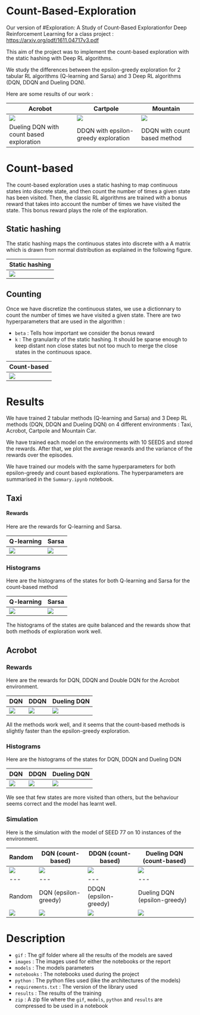 # Count-Based-Exploration
Our version of #Exploration: A Study of Count-Based Explorationfor Deep Reinforcement Learning for a class project : https://arxiv.org/pdf/1611.04717v3.pdf

This aim of the project was to implement the count-based exploration with the static hashing with Deep RL algorithms. 

We study the differences between the epsilon-greedy exploration for 2 tabular RL algorithms (Q-learning and Sarsa) and 3 Deep RL algorithms (DQN, DDQN and Dueling DQN). 

Here are some results of our work : 

| Acrobot | Cartpole | Mountain | 
|---| --- | --- |
| ![](/gif/acrobot/dueling_dqn/count_based.gif) | ![](/gif/cartpole/ddqn/epsilon_greedy.gif) | ![](/gif/mountain/ddqn/count_based.gif)   |
| Dueling DQN with count based exploration | DDQN with epsilon-greedy exploration  | DDQN with count based method | 


# Count-based 

The count-based exploration uses a static hashing to map continuous states into discrete state, and then count the number of times a given state has been visited. 
Then, the classic RL algorithms are trained with a bonus reward that takes into account the number of times we have visited the state. This bonus reward plays the role of the exploration. 



## Static hashing

The static hashing maps the continuous states into discrete with a A matrix which is drawn from normal distribution as explained in the following figure. 


| Static hashing |  
|---| 
| ![](/images/static_hashing_logo.png) | 




## Counting 

Once we have discretize the continuous states, we use a dictionnary to count the number of times we have visited a given state. There are two hyperparameters that are used in the algorithm : 
- `beta` : Tells how important we consider the bonus reward
- `k` : The granularity of the static hashing. It should be sparse enough to keep distant non close states but not too much to merge the close states in the continuous space. 


| Count-based |  
|---| 
| ![](/images/count_based_logo.png) | 


# Results 

We have trained 2 tabular methods (Q-learning and Sarsa) and 3 Deep RL methods (DQN, DDQN and Dueling DQN) on 4 different environments : Taxi, Acrobot, Cartpole and Mountain Car. 

We have trained each model on the environments with 10 SEEDS and stored the rewards. After that, we plot the average rewards and the variance of the rewards over the episodes. 

We have trained our models with the same hyperparameters for both epsilon-greedy and count based explorations. The hyperparameters are summarised in the `Summary.ipynb` notebook. 


## Taxi 

#### Rewards

Here are the rewards for Q-learning and Sarsa. 

| Q-learning | Sarsa |  
|---| --- | 
| ![](/images/taxi_q_learning.png) | ![](/images/taxi_sarsa.png) | 
 
### Histograms 

Here are the histograms of the states for both Q-learning and Sarsa for the count-based method 

| Q-learning | Sarsa |  
|---| --- | 
| ![](/images/taxi_state_q_learning.png) | ![](/images/taxi_state_sarsa.png) | 

The histograms of the states are quite balanced and the rewards show that both methods of exploration work well. 


## Acrobot 

### Rewards

Here are the rewards for DQN, DDQN and Double DQN for the Acrobot environment. 

| DQN | DDQN | Dueling DQN |  
|---| --- | --- | 
| ![](/images/acrobot_dqn.png) | ![](/images/acrobot_ddqn.png) | ![](/images/acrobot_dueling_dqn.png) |

All the methods work well, and it seems that the count-based methods is slightly faster than the epsilon-greedy exploration. 

### Histograms 

Here are the histograms of the states for DQN, DDQN and Dueling DQN 

| DQN | DDQN | Dueling DQN |   
|---| --- | --- | 
| ![](/images/acrobot_state_dqn.png) | ![](/images/acrobot_state_ddqn.png) | ![](/images/acrobot_state_dueling_dqn.png) |

We see that few states are more visited than others, but the behaviour seems correct and the model has learnt well. 

### Simulation 

Here is the simulation with the model of SEED 77 on 10 instances of the environment. 


| Random |DQN (count-based) | DDQN (count-based) | Dueling DQN (count-based) |   
|--- | ---| --- | --- | 
|![](/gif/acrobot/random/random.gif)|![](/gif/acrobot/dqn/count_based.gif) | ![](/gif/acrobot/ddqn/count_based.gif) | ![](/gif/acrobot/dueling_dqn/count_based.gif) |
|--- | ---| --- | --- | 
| Random |DQN (epsilon-greedy) | DDQN (epsilon-greedy) | Dueling DQN (epsilon-greedy) |    
|![](/gif/acrobot/random/random.gif)|![](/gif/acrobot/dqn/epsilon_greedy.gif) | ![](/gif/acrobot/ddqn/epsilon_greedy.gif) | ![](/gif/acrobot/dueling_dqn/epsilon_greedy.gif) |

























































# Description 

- `gif` : The gif folder where all the results of the models are saved
- `images` : The images used for either the notebooks or the report
- `models` : The models parameters 
- `notebooks` : The notebooks used during the project
- `python` : The python files used (like the architectures of the models)
- `requirements.txt` : The version of the library used
- `results` : The results of the training 
- `zip` : A zip file where the `gif`, `models`, `python` and `results` are compressed to be used in a notebook










